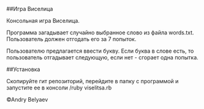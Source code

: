 ##Игра Виселица

Консольная игра Виселица.

Программа загадывает случайно выбранное слово из файла words.txt. 
Пользователь должен отгодать его за 7 попыток.

Пользователю предлагается ввести букву. Если буква в слове есть, то пользователь отгадывает следующую,
если нет - сгорает одна попытка.

##Установка

Скопируйте гит репозиторий, перейдите в папку с программой и запустите ее в консоли /ruby viselitsa.rb

©Andry Belyaev
